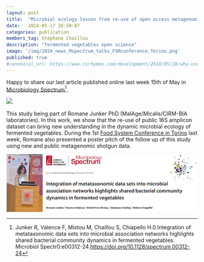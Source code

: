 ```yaml
---
layout: post
title:  "Microbial ecology lesson from re-use of open access metagenomic dataset: the case-study of fermented vegetables"
date:   2024-05-17 20:50:07
categories: publication
members_tag: Stéphane Chaillou
description: "fermented vegetables open science"
image: '/img/2024_news_Mspectrum_talks_FSMconference_Torino.png'
published: true
#canonical_url: https://www.csrhymes.com/development/2018/05/28/why-use-a-static-site-generator.html
---
```



Happy to share our last article published online last week 15th of May in [Microbiology Spectrum](https://doi.org/10.1128/spectrum.00312-24)[^1]. 

![](https://journals.asm.org/cms/10.1128/spectrum.00312-24/asset/3fc7faa3-827e-47b7-8258-c0138b4a1986/assets/images/large/spectrum.00312-24.f001.jpg)


This study being part of Romane Junker PhD (MaIAge/Micalis/CIRM-BIA laboratories). In this work, we show that the re-use of public 16S amplicon dataset can bring new understanding in the dynamic microbial ecology of fermented vegetables.  During the 1st [Food System Conference in Torino](https://www.foodsystemsmicrobiomes.org/) last week, Romane also presented a poster pitch of the follow up of this study using new and public metagenomic shotgun data. 

![](/img/2024_news_Mspectrum_talks_FSMconference_Torino.png)



[^1]: Junker R, Valence F, Mistou M, Chaillou S, Chiapello H.0.Integration of metataxonomic data sets into microbial association networks highlights shared bacterial community dynamics in fermented vegetables. Microbiol Spectr0:e00312-24.https://doi.org/10.1128/spectrum.00312-24
